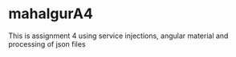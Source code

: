# mahalgurA4
This is assignment 4 using service injections, angular material and processing of json files
